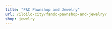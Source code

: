 ```yaml
---
title: "F&C Pawnshop and Jewelry"
url: /iloilo-city/fandc-pawnshop-and-jewelry/
shop: jewelry
---
```

